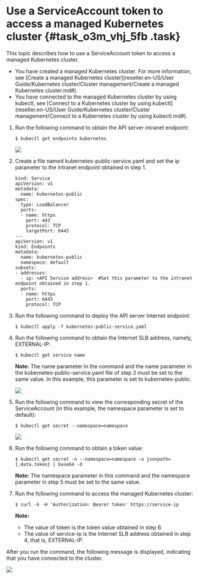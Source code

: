 # Use a ServiceAccount token to access a managed Kubernetes cluster {#task_o3m_vhj_5fb .task}

This topic describes how to use a ServiceAccount token to access a managed Kubernetes cluster.

-   You have created a managed Kubernetes cluster. For more information, see [Create a managed Kubernetes cluster](reseller.en-US/User Guide/Kubernetes cluster/Cluster management/Create a managed Kubernetes cluster.md#).
-   You have connected to the managed Kubernetes cluster by using kubectl, see [Connect to a Kubernetes cluster by using kubectl](reseller.en-US/User Guide/Kubernetes cluster/Cluster management/Connect to a Kubernetes cluster by using kubectl.md#).

1.  Run the following command to obtain the API server intranet endpoint: 

    ```
    $ kubectl get endpoints kubernetes
    ```

    ![](http://static-aliyun-doc.oss-cn-hangzhou.aliyuncs.com/assets/img/62640/154392631431625_en-US.png)

2.  Create a file named kubernetes-public-service.yaml and set the ip parameter to the intranet endpoint obtained in step 1. 

    ```
    kind: Service
    apiVersion: v1
    metadata:
      name: kubernetes-public
    spec:
      type: LoadBalancer
      ports:
      - name: https
        port: 443
        protocol: TCP
        targetPort: 6443
    ---
    apiVersion: v1
    kind: Endpoints
    metadata:
      name: kubernetes-public
      namespace: default
    subsets:
    - addresses:
      - ip: <API Service address>  #Set this parameter to the intranet endpoint obtained in step 1.
      ports:
      - name: https
        port: 6443
        protocol: TCP
    ```

3.  Run the following command to deploy the API server Internet endpoint: 

    ```
    $ kubectl apply -f kubernetes-public-service.yaml
    ```

4.  Run the following command to obtain the Internet SLB address, namely, EXTERNAL-IP: 

    ```
    $ kubectl get service name
    ```

    **Note:** The name parameter in the command and the name parameter in the kubernetes-public-service.yaml file of step 2 must be set to the same value. In this example, this parameter is set to kubernetes-public.

    ![](http://static-aliyun-doc.oss-cn-hangzhou.aliyuncs.com/assets/img/62640/154392631431800_en-US.png)

5.  Run the following command to view the corresponding secret of the ServiceAccount \(in this example, the namespace parameter is set to default\): 

    ```
    $ kubectl get secret --namespace=namespace
    ```

    ![](http://static-aliyun-doc.oss-cn-hangzhou.aliyuncs.com/assets/img/62640/154392631431814_en-US.png)

6.  Run the following command to obtain a token value: 

    ```
    $ kubectl get secret -n --namespace=namespace -o jsonpath={.data.token} | base64 -d
    ```

    **Note:** The namespace parameter in this command and the namespace parameter in step 5 must be set to the same value.

7.  Run the following command to access the managed Kubernetes cluster: 

    ```
    $ curl -k -H 'Authorization: Bearer token' https://service-ip
    ```

    **Note:** 

    -   The value of token is the token value obtained in step 6.
    -   The value of service-ip is the Internet SLB address obtained in step 4, that is, EXTERNAL-IP.

After you run the command, the following message is displayed, indicating that you have connected to the cluster.

![](http://static-aliyun-doc.oss-cn-hangzhou.aliyuncs.com/assets/img/62640/154392631432026_en-US.png)


